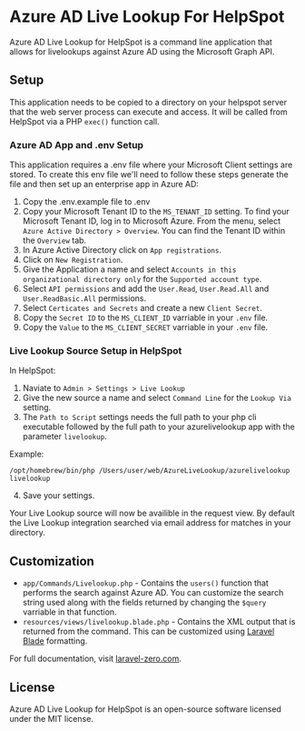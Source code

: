 # Azure AD Live Lookup For HelpSpot

Azure AD Live Lookup for HelpSpot is a command line application that allows for livelookups against Azure AD using the Microsoft Graph API.

## Setup

This application needs to be copied to a directory on your helpspot server that the web server process can execute and access. It will be called from HelpSpot via a PHP `exec()` function call. 

### Azure AD App and .env Setup
This application requires a .env file where your Microsoft Client settings are stored. To create this env file we'll need to follow these steps generate the file and then set up an enterprise app in Azure AD:
1. Copy the .env.example file to .env
2. Copy your Microsoft Tenant ID to the `MS_TENANT_ID` setting. To find your Microsoft Tenant ID, log in to Microsoft Azure. From the menu, select `Azure Active Directory > Overview`. You can find the Tenant ID within the `Overview` tab. 
3. In Azure Active Directory click on `App registrations`.
4. Click on `New Registration`.
5. Give the Application a name and select `Accounts in this organizational directory only` for the `Supported account type`.
6. Select `API permissions` and add the `User.Read`, `User.Read.All` and `User.ReadBasic.All` permissions.
7. Select `Certicates and Secrets` and create a new `Client Secret`.
8. Copy the `Secret ID` to the `MS_CLIENT_ID` varriable in your `.env` file.
9. Copy the `Value` to the `MS_CLIENT_SECRET` varriable in your `.env` file.

### Live Lookup Source Setup in HelpSpot
In HelpSpot:
1. Naviate to `Admin > Settings > Live Lookup`
2. Give the new source a name and select `Command Line` for the `Lookup Via` setting.
3. The `Path to Script` settings needs the full path to your php cli executable followed by the full path to your azurelivelookup app with the parameter `livelookup`. 

Example:
```
/opt/homebrew/bin/php /Users/user/web/AzureLiveLookup/azurelivelookup livelookup
```
4. Save your settings.

Your Live Lookup source will now be availible in the request view. By default the Live Lookup integration searched via email address for matches in your directory.

## Customization

* `app/Commands/Livelookup.php` - Contains the `users()` function that performs the search against Azure AD. You can customize the search string used along with the fields returned by changing the `$query` varriable in that function. 
* `resources/views/livelookup.blade.php` - Contains the XML output that is returned from the command. This can be customized using [Laravel Blade](https://laravel.com/docs/9.x/blade) formatting. 

For full documentation, visit [laravel-zero.com](https://laravel-zero.com/).

## License

Azure AD Live Lookup for HelpSpot is an open-source software licensed under the MIT license.
